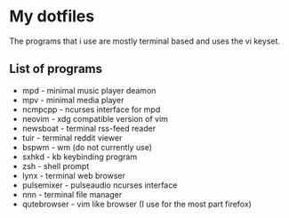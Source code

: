 # My dotfiles

The programs that i use are mostly terminal based and uses the vi keyset.

## List of programs
* mpd - minimal music player deamon
* mpv - minimal media player
* ncmpcpp - ncurses interface for mpd
* neovim - xdg compatible version of vim
* newsboat - terminal rss-feed reader
* tuir - terminal reddit viewer
* bspwm - wm (do not currently use)
* sxhkd - kb keybinding program
* zsh - shell prompt
* lynx - terminal web browser
* pulsemixer - pulseaudio ncurses interface
* nnn - terminal file manager
* qutebrowser - vim like browser (I use for the most part firefox)
